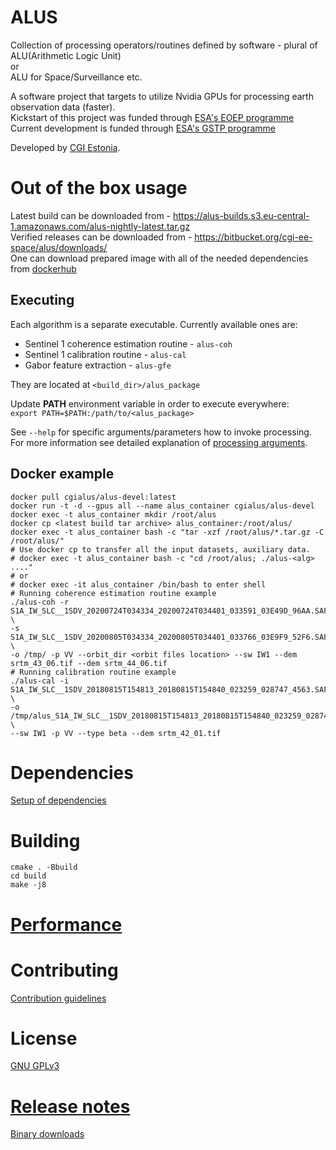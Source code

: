 # ALUS

Collection of processing operators/routines defined by software - plural of ALU(Arithmetic Logic Unit)  
or  
ALU for Space/Surveillance etc.

A software project that targets to utilize Nvidia GPUs for processing earth observation data (faster).  
Kickstart of this project was funded through [ESA's EOEP programme](http://www.esa.int/About_Us/Business_with_ESA/Business_Opportunities/Earth_Observation_Envelope_Programme)  
Current development is funded through [ESA's GSTP programme](https://www.esa.int/Enabling_Support/Space_Engineering_Technology/Shaping_the_Future/About_the_General_Support_Technology_Programme_GSTP)

Developed by [CGI Estonia](https://www.cgi.com/ee/et).

# Out of the box usage

Latest build can be downloaded from - https://alus-builds.s3.eu-central-1.amazonaws.com/alus-nightly-latest.tar.gz  
Verified releases can be downloaded from - https://bitbucket.org/cgi-ee-space/alus/downloads/  
One can download prepared image with all of the needed dependencies from [dockerhub](https://hub.docker.com/repository/docker/cgialus/alus-devel) 

## Executing

Each algorithm is a separate executable. Currently available ones are:
* Sentinel 1 coherence estimation routine - ``alus-coh``
* Sentinel 1 calibration routine - ``alus-cal``
* Gabor feature extraction - ``alus-gfe``

They are located at ``<build_dir>/alus_package``

Update **PATH** environment variable in order to execute everywhere:  
``export PATH=$PATH:/path/to/<alus_package>``

See ``--help`` for specific arguments/parameters how to invoke processing. For more information see detailed explanation of [processing arguments](docs/PROCESSING_ARGUMENTS.md).


## Docker example

```
docker pull cgialus/alus-devel:latest
docker run -t -d --gpus all --name alus_container cgialus/alus-devel
docker exec -t alus_container mkdir /root/alus
docker cp <latest build tar archive> alus_container:/root/alus/
docker exec -t alus_container bash -c "tar -xzf /root/alus/*.tar.gz -C /root/alus/"
# Use docker cp to transfer all the input datasets, auxiliary data.
# docker exec -t alus_container bash -c "cd /root/alus; ./alus-<alg> ...."
# or
# docker exec -it alus_container /bin/bash to enter shell
# Running coherence estimation routine example
./alus-coh -r S1A_IW_SLC__1SDV_20200724T034334_20200724T034401_033591_03E49D_96AA.SAFE \
-s S1A_IW_SLC__1SDV_20200805T034334_20200805T034401_033766_03E9F9_52F6.SAFE \
-o /tmp/ -p VV --orbit_dir <orbit files location> --sw IW1 --dem srtm_43_06.tif --dem srtm_44_06.tif
# Running calibration routine example
./alus-cal -i S1A_IW_SLC__1SDV_20180815T154813_20180815T154840_023259_028747_4563.SAFE \
-o /tmp/alus_S1A_IW_SLC__1SDV_20180815T154813_20180815T154840_023259_028747_4563_Calib_tc.tif \
--sw IW1 -p VV --type beta --dem srtm_42_01.tif
```

# Dependencies

[Setup of dependencies](DEPENDENCIES.md)

# Building

```
cmake . -Bbuild
cd build
make -j8
```

# [Performance](PERFORMANCE.md)

# Contributing

[Contribution guidelines](CONTRIBUTING.md)

# License

[GNU GPLv3](LICENSE.txt)

# [Release notes](RELEASE.md)

[Binary downloads](https://bitbucket.org/cgi-ee-space/alus/downloads/?tab=downloads)  
